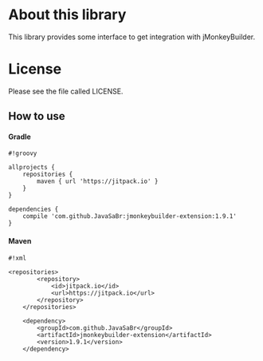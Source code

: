 # About this library #
This library provides some interface to get integration with jMonkeyBuilder.

# License #
Please see the file called LICENSE.

## How to use

#### Gradle

```
#!groovy

allprojects {
    repositories {
        maven { url 'https://jitpack.io' }
    }
}

dependencies {
    compile 'com.github.JavaSaBr:jmonkeybuilder-extension:1.9.1'
}
```

#### Maven

```
#!xml

<repositories>
        <repository>
            <id>jitpack.io</id>
            <url>https://jitpack.io</url>
        </repository>
    </repositories>

    <dependency>
        <groupId>com.github.JavaSaBr</groupId>
        <artifactId>jmonkeybuilder-extension</artifactId>
        <version>1.9.1</version>
    </dependency>
```